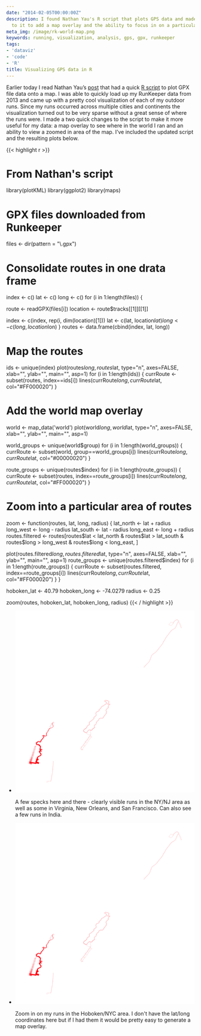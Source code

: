```yaml
---
date: "2014-02-05T00:00:00Z"
description: I found Nathan Yau's R script that plots GPS data and made a few changes
  to it to add a map overlay and the ability to focus in on a particular area.
meta_img: /image/rk-world-map.png
keywords: running, visualization, analysis, gps, gpx, runkeeper
tags:
- 'dataviz'
- 'code'
- 'R'
title: Visualizing GPS data in R
---
```


Earlier today I read Nathan Yau’s <a href="http://flowingdata.com/2014/02/05/where-people-run/" target="_blank">post</a> that had a quick <a href="http://projects.flowingdata.com/tut/map-routes.R" target="_blank">R script</a> to plot GPX file data onto a map. I was able to quickly load up my RunKeeper data from 2013 and came up with a pretty cool visualization of each of my outdoor runs. Since my runs occurred across multiple cities and continents the visualization turned out to be very sparse without a great sense of where the runs were. I made a two quick changes to the script to make it more useful for my data: a map overlay to see where in the world I ran and an ability to view a zoomed in area of the map. I’ve included the updated script and the resulting plots below.

{{< highlight r >}}
# From Nathan's script
library(plotKML)
library(ggplot2)
library(maps)

# GPX files downloaded from Runkeeper
files <- dir(pattern = "\\.gpx")

# Consolidate routes in one drata frame
index <- c()
lat <- c()
long <- c()
for (i in 1:length(files)) {

  route <- readGPX(files[i])
  location <- route$tracks[[1]][[1]]

  index <- c(index, rep(i, dim(location)[1]))
  lat <- c(lat, location$lat)
  long <- c(long, location$lon)
}
routes <- data.frame(cbind(index, lat, long))

# Map the routes
ids <- unique(index)
plot(routes$long, routes$lat, type="n", axes=FALSE, xlab="", ylab="", main="", asp=1)
for (i in 1:length(ids)) {
  currRoute <- subset(routes, index==ids[i])
  lines(currRoute$long, currRoute$lat, col="#FF000020")
}

# Add the world map overlay
world <- map_data('world')
plot(world$long, world$lat, type="n", axes=FALSE, xlab="", ylab="", main="", asp=1)

world_groups <- unique(world$group)
for (i in 1:length(world_groups)) {
  currRoute <- subset(world, group==world_groups[i])
  lines(currRoute$long, currRoute$lat, col="#00000020")
}

route_groups <- unique(routes$index)
for (i in 1:length(route_groups)) {
  currRoute <- subset(routes, index==route_groups[i])
  lines(currRoute$long, currRoute$lat, col="#FF000020")
}

# Zoom into a particular area of routes
zoom <- function(routes, lat, long, radius) {
  lat_north <- lat + radius
  long_west <- long - radius
  lat_south <- lat - radius
  long_east <- long + radius
  routes.filtered <- routes[routes$lat < lat_north & routes$lat > lat_south & routes$long > long_west & routes$long < long_east, ]

  plot(routes.filtered$long, routes.filtered$lat, type="n", axes=FALSE, xlab="", ylab="", main="", asp=1)
  route_groups <- unique(routes.filtered$index)
  for (i in 1:length(route_groups)) {
    currRoute <- subset(routes.filtered, index==route_groups[i])
    lines(currRoute$long, currRoute$lat, col="#FF000020")
  }
}

hoboken_lat <- 40.79
hoboken_long <- -74.0279
radius <- 0.25

zoom(routes, hoboken_lat, hoboken_long, radius)
{{< / highlight >}}

<ul class="thumbnails">
  <li>
    <div class="thumbnail">
      <a href="{{ IMG_PATH }}rk-world-map.png">
        <img src="/image/rk-hoboken-nyc.png" alt="Zoom in on Hoboken/NYC runs" data-width="681" data-height="687" data-layout="responsive" />
      </a>
      <p>
        A few specks here and there - clearly visible runs in the NY/NJ area as well as some in Virginia, New Orleans, and San Francisco. Can also see a few runs in India.
      </p>
    </div>
  </li>

  <li>
    <div class="thumbnail">
      <a href="{{ IMG_PATH }}rk-hoboken-nyc.png">
        <img src="/image/rk-hoboken-nyc.png" alt="Zoom in on Hoboken/NYC runs" data-width="681" data-height="687" data-layout="responsive" />
      </a>
      <p>
        Zoom in on my runs in the Hoboken/NYC area. I don't have the lat/long coordinates here but if I had them it would be pretty easy to generate a map overlay.
      </p>
    </div>
  </li>
</ul>


